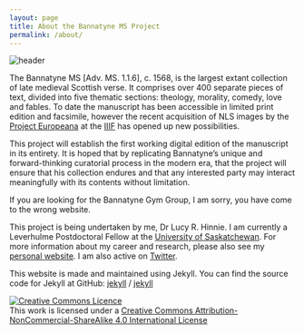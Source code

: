 ```yaml
---
layout: page
title: About the Bannatyne MS Project
permalink: /about/
---
```

![header](site/assets/testimage.png)

The Bannatyne MS [Adv. MS. 1.1.6], c. 1568, is the largest extant collection of late medieval Scottish verse. It comprises over 400 separate pieces of text, divided into five thematic sections: theology, morality, comedy, love and fables. To date the manuscript has been accessible in limited print edition and facsimile, however the recent acquisition of NLS images by the [Project Europeana](https://pro.europeana.eu/what-we-do/projects) at the [IIIF](https://iiif.io) has opened up new possibilities.

This project will establish the first working digital edition of the manuscript in its entirety. It is hoped that by replicating Bannatyne’s unique and forward-thinking curatorial process in the modern era, that the project will ensure that his collection endures and that any interested party may interact meaningfully with its contents without limitation.

If you are looking for the Bannatyne Gym Group, I am sorry, you have come to the wrong website.

This project is being undertaken by me, Dr Lucy R. Hinnie. I am currently a Leverhulme Postdoctoral Fellow at the [University of Saskatchewan](https://artsandscience.usask.ca/profile/LHinnie#/profile). For more information about my career and research, please also see my [personal website](http://www.lucyrhinnie.co.uk). I am also active on [Twitter](https://twitter.com/yclepit).


This website is made and maintained using Jekyll. You can find the source code for Jekyll at GitHub:
[jekyll][jekyll-organization] /
[jekyll](https://github.com/jekyll/jekyll)

<a rel="license" href="http://creativecommons.org/licenses/by-nc-sa/4.0/"><img alt="Creative Commons Licence" style="border-width:0" src="https://i.creativecommons.org/l/by-nc-sa/4.0/88x31.png" /></a><br />This work is licensed under a <a rel="license" href="http://creativecommons.org/licenses/by-nc-sa/4.0/">Creative Commons Attribution-NonCommercial-ShareAlike 4.0 International License</a>

[jekyll-organization]: https://github.com/jekyll
